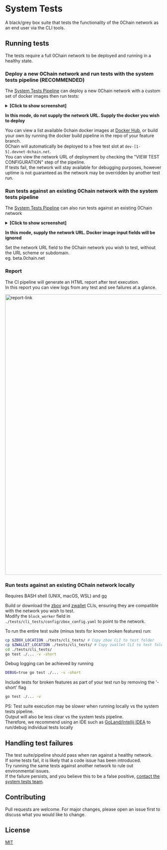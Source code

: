 # System Tests

A black/grey box suite that tests the functionality of the 0Chain network as an end user via the CLI tools.

## Running tests

The tests require a full 0Chain network to be deployed and running in a healthy state.

### Deploy a new 0Chain network and run tests with the system tests pipeline (RECOMMENDED)

The [System Tests Pipeline](https://github.com/0chain/system_test/actions/workflows/ci.yml) can deploy a new 0Chain network with a custom set of docker images then run tests:    
<details>
  <summary><b>[Click to show screenshot]</b></summary>
<img width="322" alt="ci-deploy" src="https://user-images.githubusercontent.com/18306778/136713487-db7ef096-cb11-4a33-9b29-302ffb5470df.png">  
</details>

**In this mode, do not supply the network URL. Supply the docker you wish to deploy**  

You can view a list available 0chain docker images at [Docker Hub](https://hub.docker.com/search?q=0chain&type=image), or build your own by running the docker build pipeline in the repo of your feature branch.  
0Chain will automatically be deployed to a free test slot at ```dev-[1-5].devnet-0chain.net```.  
You can view the network URL of deployment by checking the "VIEW TEST CONFIGURATION" step of the pipeline.   
If tests fail, the network will stay available for debugging purposes, however uptime is not guaranteed as the network may be overridden by another test run.

### Run tests against an existing 0Chain network with the system tests pipeline

The [System Tests Pipeline](https://github.com/0chain/system_test/actions/workflows/ci.yml) can also run tests against an existing 0Chain network  
<details>
  <summary><b>[Click to show screenshot]</b></summary>
<img width="347" alt="ci-predeployed" src="https://user-images.githubusercontent.com/18306778/136713492-fbeadfb0-51d7-4f59-90a0-34e72e9eafcb.png">  
</details>

**In this mode, supply the network URL. Docker image input fields will be ignored**  

Set the network URL field to the 0Chain network you wish to test, without the URL scheme or subdomain.  
eg. beta.0chain.net

### Report

The CI pipeline will generate an HTML report after test execution.  
In this report you can view logs from any test and see failures at a glance.

<img width="900" alt="report-link" src="https://user-images.githubusercontent.com/18306778/136713954-911ddb21-64b0-4180-88f7-3724a4d24de8.png">


### Run tests against an existing 0Chain network locally
Requires BASH shell (UNIX, macOS, WSL) and [go](https://golang.org/dl/)  

Build or download the [zbox](https://github.com/0chain/zboxcli/tags) and [zwallet](https://github.com/0chain/zwalletcli/tags) CLIs, ensuring they are compatible with the network you wish to test.  
Modify the ```block_worker``` field in ```./tests/cli_tests/config/zbox_config.yaml``` to point to the network.   

To run the entire test suite (minus tests for known broken features) run:

```bash
cp $ZBOX_LOCATION ./tests/cli_tests/ # Copy zbox CLI to test folder
cp $ZWALLET_LOCATION ./tests/cli_tests/ # Copy zwallet CLI to test folder
cd ./tests/cli_tests/
go test ./... -v -short
```
Debug logging can be achieved by running
```bash
DEBUG=true go test ./... -v -short
```
Include tests for broken features as part of your test run by removing the '-short' flag
```bash
go test ./... -v
```
PS: Test suite execution may be slower when running locally vs the system tests pipeline.   
Output will also be less clear vs the system tests pipeline.   
Therefore, we recommend using an IDE such as [GoLand/Intellij IDEA](https://www.jetbrains.com/go/) to run/debug individual tests locally

## Handling test failures
The test suite/pipeline should pass when ran against a healthy network.   
If some tests fail, it is likely that a code issue has been introduced.  
Try running the same tests against another network to rule out environmental issues.  
If the failure persists, and you believe this to be a false positive, [contact the system tests team](https://0chain.slack.com/archives/C02AV6MKT36).

## Contributing
Pull requests are welcome. For major changes, please open an issue first to discuss what you would like to change.


## License
[MIT](https://choosealicense.com/licenses/mit/)